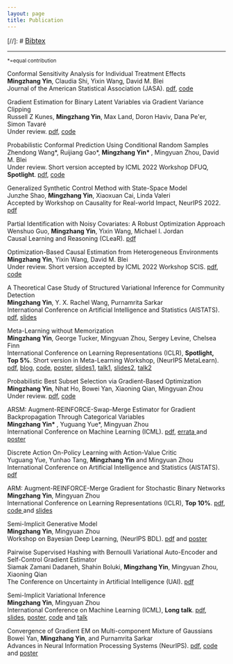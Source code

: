 ```yaml
---
layout: page
title: Publication 
---
```

[//]: #  <span style="font-size:16px"> <a href="https://mingzhang-yin.github.io/assets/pdfs/reference.bib">Bibtex</a> </span> 

___ 

<!--
### Publication 
-->  
<small>*=equal contribution</small>

Conformal Sensitivity Analysis for Individual Treatment Effects
<br> <span style="font-size:14px">  **Mingzhang Yin**, Claudia Shi, Yixin Wang, David M. Blei  <br> Journal of the American Statistical Association (JASA). [pdf](https://www.tandfonline.com/doi/abs/10.1080/01621459.2022.2102503), [code](https://github.com/mingzhang-yin/Conformal-sensitivity-analysis)

 
 Gradient Estimation for Binary Latent Variables via Gradient Variance Clipping 
 <br> <span style="font-size:14px">   Russell Z Kunes, <b>Mingzhang Yin</b>, Max Land, Doron Haviv, Dana Pe'er, Simon Tavaré    <br> Under review.  [pdf](https://arxiv.org/pdf/2208.06124.pdf), [code](https://github.com/russellkune/gradient-estimators)
 
 
Probabilistic Conformal Prediction Using Conditional Random Samples
<br> <span style="font-size:14px">  Zhendong Wang\*, Ruijiang Gao\*, <b>Mingzhang Yin* </b>, Mingyuan Zhou, David M. Blei    <br> Under review. Short version accepted by ICML 2022 Workshop DFUQ, **Spotlight**. [pdf](https://arxiv.org/pdf/2206.06584.pdf), [code](https://github.com/Zhendong-Wang/Probabilistic-Conformal-Prediction)
 
Generalized Synthetic Control Method with State-Space Model
 <br> <span style="font-size:14px">   Junzhe Shao, <b>Mingzhang Yin</b>, Xiaoxuan Cai, Linda Valeri   <br> Accepted by Workshop on Causality for Real-world Impact, NeurIPS 2022.    [pdf](https://openreview.net/forum?id=OwyiIBIFCrn)

Partial Identification with Noisy Covariates: A Robust Optimization Approach 
<br> <span style="font-size:14px">  Wenshuo Guo, **Mingzhang Yin**, Yixin Wang, Michael I. Jordan   <br> Causal Learning and Reasoning (CLeaR). [pdf](https://openreview.net/pdf?id=-NVBxy0TdU)
 
 
Optimization-Based Causal Estimation from Heterogeneous Environments
<br> <span style="font-size:14px">  **Mingzhang Yin**, Yixin Wang, David M. Blei  <br> Under review. Short version accepted by ICML 2022 Workshop SCIS. [pdf](https://arxiv.org/pdf/2109.11990.pdf), [code](https://github.com/mingzhang-yin/CoCo)
 
 
A Theoretical Case Study of Structured Variational Inference for Community Detection
<br> <span style="font-size:14px">  **Mingzhang Yin**, Y. X. Rachel Wang, Purnamrita Sarkar  <br>
International Conference on Artificial Intelligence and Statistics (AISTATS). [pdf](http://proceedings.mlr.press/v108/yin20a/yin20a.pdf), <a href="https://mingzhang-yin.github.io/assets/pdfs/vips_slides.pdf" target="_blank">slides</a> 
 
Meta-Learning without Memorization
 <br> <span style="font-size:14px"> **Mingzhang Yin**, George Tucker, Mingyuan Zhou, Sergey Levine, Chelsea Finn  <br>
International Conference on Learning Representations (ICLR), **Spotlight, Top 5%**. Short version in Meta-Learning Workshop, (NeurIPS MetaLearn). [pdf](https://arxiv.org/pdf/1912.03820.pdf), <a href="https://mingzhang-yin.github.io/2020/04/10/Meta-learning-without-Memorization.html" target="_blank">blog</a>, [code](https://github.com/mingzhang-yin/Meta-learning-without-memorization), <a href="https://mingzhang-yin.github.io/assets/pdfs/memo_poster.pdf" target="_blank">poster</a>, <a href="http://ai.stanford.edu/~cbfinn/_files/neurips19_memorization.pdf" target="_blank">slides1</a>, <a href="https://slideslive.com/38921876/bayesian-deep-learning-3" target="_blank">talk1</a>, <a href="https://mingzhang-yin.github.io/assets/pdfs/iclr2020_slides.pdf" target="_blank">slides2</a>, <a href="https://youtu.be/emUvd3WqHMs" target="_blank">talk2</a>
 
Probabilistic Best Subset Selection via Gradient-Based Optimization
<br> <span style="font-size:14px">  **Mingzhang Yin**, Nhat Ho, Bowei Yan, Xiaoning Qian, Mingyuan Zhou  <br> Under review. [pdf](https://arxiv.org/pdf/2006.06448.pdf), [code](https://github.com/mingzhang-yin/Probabilistic-Best-Subset)


ARSM: Augment-REINFORCE-Swap-Merge Estimator for Gradient Backpropagation Through Categorical Variables
<br> <span style="font-size:14px"> <b>Mingzhang Yin* </b>, Yuguang Yue*, Mingyuan Zhou   <br>
International Conference on Machine Learning (ICML).  [pdf](https://arxiv.org/abs/1905.01413), <a href="https://mingzhang-yin.github.io/assets/pdfs/errata.pdf">errata </a> and <a href="">poster </a> </span>

 
Discrete Action On-Policy Learning with Action-Value Critic
<br> <span style="font-size:14px">  Yuguang Yue, Yunhao Tang, **Mingzhang Yin** and Mingyuan Zhou <br>
International Conference on Artificial Intelligence and Statistics (AISTATS). [pdf](https://arxiv.org/pdf/2002.03534.pdf)  
 
ARM: Augment-REINFORCE-Merge Gradient for Stochastic Binary Networks 
<br> <span style="font-size:14px"> **Mingzhang Yin**, Mingyuan Zhou  <br>
International Conference on Learning Representations (ICLR), **Top 10%**.  [pdf](https://openreview.net/pdf?id=S1lg0jAcYm), <a href="https://github.com/mingzhang-yin/ARM-gradient" target="_blank">code </a> and <a href="https://mingzhang-yin.github.io/assets/pdfs/ARM_slides_binary.pdf" target="_blank">slides </a>
 </span> 
 
Semi-Implicit Generative Model
<br> <span style="font-size:14px"> **Mingzhang Yin**, Mingyuan Zhou  <br>
 Workshop on Bayesian Deep Learning, (NeurIPS BDL). [pdf](http://bayesiandeeplearning.org/2018/papers/84.pdf) and <a href="https://mingzhang-yin.github.io/assets/pdfs/sigmo_poster.pdf">poster </a> </span>
 
Pairwise Supervised Hashing with Bernoulli Variational Auto-Encoder and Self-Control Gradient Estimator
<br> <span style="font-size:14px"> Siamak Zamani Dadaneh, Shahin Boluki, **Mingzhang Yin**, Mingyuan Zhou, Xiaoning Qian<br>
The Conference on Uncertainty in Artificial Intelligence (UAI). [pdf](https://arxiv.org/pdf/2005.10477.pdf)
 
Semi-Implicit Variational Inference
<br> <span style="font-size:14px"> **Mingzhang Yin**, Mingyuan Zhou  <br>
International Conference on Machine Learning (ICML), **Long talk**.  [pdf](http://proceedings.mlr.press/v80/yin18b/yin18b.pdf), <a href="https://github.com/mingzhang-yin/mingzhang-yin.github.io/blob/master/assets/pdfs/SIVI_ICML.pdf" target="_blank">slides</a>, <a href="https://mingzhang-yin.github.io/assets/pdfs/SIVI_poster.pdf" target="_blank">poster</a>, <a href="https://github.com/mingzhang-yin/SIVI" target="_blank">code</a> and <a href="https://vimeo.com/294655456" target="_blank"> talk </a> 
 </span>
 
Convergence of Gradient EM on Multi-component Mixture of Gaussians
 <br> <span style="font-size:14px"> Bowei Yan, **Mingzhang Yin**, and Purnamrita Sarkar  <br>
Advances in Neural Information Processing Systems (NeurIPS).  [pdf](https://papers.nips.cc/paper/7271-convergence-of-gradient-em-on-multi-component-mixture-of-gaussians), <a href="https://github.com/mingzhang-yin/Convergence-of-Gradient-EM-on-Multi-component-Mixture-of-Gaussians">code </a> and <a href="https://mingzhang-yin.github.io/assets/pdfs/2017nips_poster.pdf">poster </a>  </span>

<!--
### Pre-prints
Augment-Reinforce-Merge Policy Gradient for Binary Stochastic Policy
<br> <span style="font-size:14px"> Yunhao Tang, **Mingzhang Yin**, Mingyuan Zhou  <br>
arXiv, 2019. [pdf](https://arxiv.org/abs/1903.05284)
-->  


  

